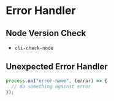 # Error Handler

## Node Version Check

- `cli-check-node`

## Unexpected Error Handler

```js
process.on("error-name", (error) => {
  // do something against error
});
```
